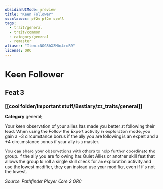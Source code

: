 ```yaml
---
obsidianUIMode: preview
title: "Keen Follower"
cssclasses: pf2e,pf2e-spell
tags:
  - trait/general
  - trait/common
  - category/general
  - remaster
aliases: "Item.cWOG8hXZMb4LroR9"
license: ORC
---
```

# Keen Follower
## Feat 3
### [[cool folder/Important stuff/Bestiary/zz_traits/general]]

**Category** general; 




Your keen observation of your allies has made you better at following their lead. When using the Follow the Expert activity in exploration mode, you gain a +3 circumstance bonus if the ally you are following is an expert and a +4 circumstance bonus if your ally is a master.

You can share your observations with others to help further coordinate the group. If the ally you are following has Quiet Allies or another skill feat that allows the group to roll a single skill check for an exploration activity and use the lowest modifier, they can instead use your modifier, even if it's not the lowest.

*Source: Pathfinder Player Core 2*
*ORC*